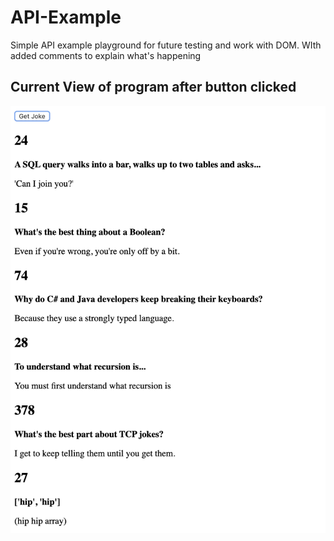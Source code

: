 # API-Example

Simple API example playground for future testing and work with DOM. 
WIth added comments to explain what's happening

## Current View of program after button clicked
![screen shot](./sreenshot.png "screen shot")